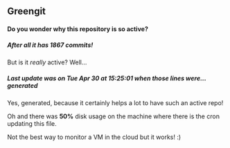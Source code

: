 ## Greengit

#### Do you wonder why this repository is so active?

##### After all it has 1867 commits!

But is it *really* active? Well...

##### Last update was on Tue Apr 30 at 15:25:01 when those lines were... generated

Yes, generated, because it certainly helps a lot to have such an active repo!

Oh and there was **50%** disk usage on the machine
where there is the cron updating this file.

Not the best way to monitor a VM in the cloud but it works! :)

